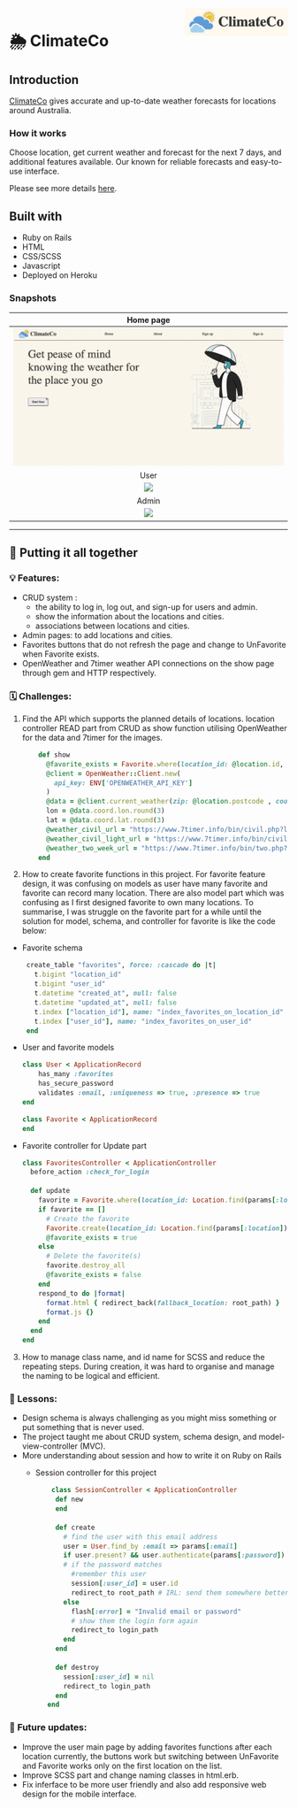<a href="https://climateco.herokuapp.com/">
    <img src="./app/assets/images/Readme1.png" alt="ClimateCo logo" title="ClimateCo" align="right" height="50" />
</a>

# :sun_behind_rain_cloud: ClimateCo
## **Introduction**
[ClimateCo](https://climateco.herokuapp.com/) gives accurate and up-to-date weather forecasts for locations around Australia.

### How it works
Choose location, get current weather and forecast for the next 7 days, and additional features available.
Our known for reliable forecasts and easy-to-use interface.

Please see more details [here](https://climateco.herokuapp.com/).

## Built with
- Ruby on Rails
- HTML
- CSS/SCSS
- Javascript
- Deployed on Heroku

### Snapshots
|Home page|
|:-:|
| <img src="./app/assets/images/Home.gif" border="0"/> |
|User|
| <img src="./app/assets/images/user.gif" border="0"/> |
|Admin|
| <img src="./app/assets/images/admin.gif" border="0"/> |

---

## :bell: Putting it all together

### :bulb: Features:

- CRUD system : 
    - the ability to log in, log out, and sign-up for users and admin.
    - show the information about the locations and cities.
    - associations between locations and cities.
- Admin pages: to add locations and cities.
- Favorites buttons that do not refresh the page and change to UnFavorite when Favorite exists.
- OpenWeather and 7timer weather API connections on the show page through gem and HTTP respectively.

### :spiral_calendar: Challenges:

1. Find the API which supports the planned details of locations.
      location controller READ part from CRUD as show function utilising OpenWeather for the data and 7timer for the images.
      
      ```ruby
          def show
            @favorite_exists = Favorite.where(location_id: @location.id, user_id: @current_user.id) == []? false : true
            @client = OpenWeather::Client.new(
              api_key: ENV['OPENWEATHER_API_KEY']
            )
            @data = @client.current_weather(zip: @location.postcode , country: 'AU')
            lon = @data.coord.lon.round(3)
            lat = @data.coord.lat.round(3)
            @weather_civil_url = "https://www.7timer.info/bin/civil.php?lon=#{ lon }&lat=#{ lat }&lang=en&ac=0&unit=metric&tzshift=0"
            @weather_civil_light_url = "https://www.7timer.info/bin/civillight.php?lon=#{ lon }&lat=#{ lat }&lang=en&ac=0&unit=metric&tzshift=0"
            @weather_two_week_url = "https://www.7timer.info/bin/two.php?lon=#{ lon }&lat=#{ lat }&lang=en&ac=0&unit=metric&tzshift=0"
          end
      ```
      
2. How to create favorite functions in this project. For favorite feature design, it was confusing on models as user have many favorite and favorite can record many location. There are also model part which was confusing as I first designed favorite to own many locations.
To summarise, I was struggle on the favorite part for a while until the solution for model, schema, and controller for favorite is like the code below:

 - Favorite schema

     ```ruby wrap
      create_table "favorites", force: :cascade do |t|
        t.bigint "location_id"
        t.bigint "user_id"
        t.datetime "created_at", null: false
        t.datetime "updated_at", null: false
        t.index ["location_id"], name: "index_favorites_on_location_id"
        t.index ["user_id"], name: "index_favorites_on_user_id"
      end
      ```

- User and favorite models

    ```ruby
    class User < ApplicationRecord
        has_many :favorites
        has_secure_password
        validates :email, :uniqueness => true, :presence => true
    end
    ```   

    ```ruby
    class Favorite < ApplicationRecord
    end
    ```  

- Favorite controller for Update part

    ```ruby
    class FavoritesController < ApplicationController
      before_action :check_for_login

      def update
        favorite = Favorite.where(location_id: Location.find(params[:location]).id, user_id: @current_user.id)
        if favorite == []
          # Create the favorite
          Favorite.create(location_id: Location.find(params[:location]).id, user_id: @current_user.id)
          @favorite_exists = true
        else
          # Delete the favorite(s)
          favorite.destroy_all
          @favorite_exists = false
        end
        respond_to do |format|
          format.html { redirect_back(fallback_location: root_path) }
          format.js {}
        end
      end
    end
    ```
         
3. How to manage class name, and id name for SCSS and reduce the repeating steps. During creation, it was hard to organise and manage the naming to be logical and efficient.

### :book: Lessons:

- Design schema is always challenging as you might miss something or put something that is never used.
- The project taught me about CRUD system, schema design, and model-view-controller (MVC).
- More understanding about session and how to write it on Ruby on Rails
     - Session controller for this project
     
         ```ruby
             class SessionController < ApplicationController
              def new
              end

              def create
                # find the user with this email address
                user = User.find_by :email => params[:email]
                if user.present? && user.authenticate(params[:password])
                # if the password matches
                  #remember this user
                  session[:user_id] = user.id
                  redirect_to root_path # IRL: send them somewhere better
                else
                  flash[:error] = "Invalid email or password"
                  # show them the login form again
                  redirect_to login_path
                end
              end

              def destroy
                session[:user_id] = nil
                redirect_to login_path
              end
            end
         ```

### :bookmark: Future updates:

- Improve the user main page by adding favorites functions after each location currently, the buttons work but switching between UnFavorite and Favorite works only on the first location on the list.
- Improve SCSS part and change naming classes in html.erb.
- Fix inferface to be more user friendly and also add responsive web design for the mobile interface.
